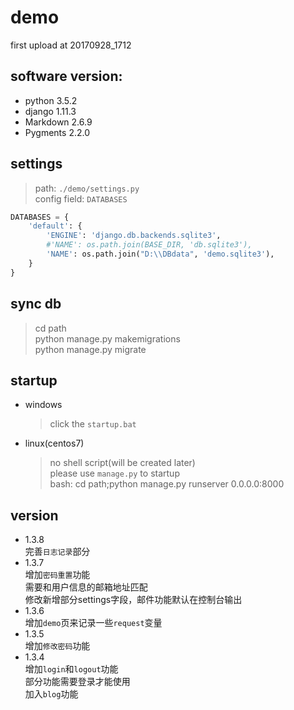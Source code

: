 # demo
first upload at 20170928_1712

## software version:
+ python 3.5.2
+ django 1.11.3
+ Markdown 2.6.9
+ Pygments 2.2.0

## settings
> path: `./demo/settings.py`  
> config field: `DATABASES`
```python
DATABASES = {
    'default': {
        'ENGINE': 'django.db.backends.sqlite3',
        #'NAME': os.path.join(BASE_DIR, 'db.sqlite3'),
        'NAME': os.path.join("D:\\DBdata", 'demo.sqlite3'),
    }
}
```

## sync db
> cd path  
> python manage.py makemigrations  
> python manage.py migrate  

## startup
+ windows  
	> click the `startup.bat`
+ linux(centos7)  
	> no shell script(will be created later)  
	> please use `manage.py` to startup  
	> bash: cd path;python manage.py runserver 0.0.0.0:8000

## version
+ 1.3.8  
完善`日志记录`部分
+ 1.3.7  
增加`密码重置`功能  
需要和用户信息的邮箱地址匹配  
修改新增部分settings字段，邮件功能默认在控制台输出
+ 1.3.6  
增加`demo`页来记录一些`request`变量
+ 1.3.5  
增加`修改密码`功能
+ 1.3.4  
增加`login`和`logout`功能  
部分功能需要登录才能使用  
加入`blog`功能